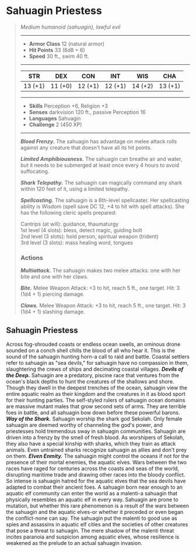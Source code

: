 # Sahuagin Priestess
>*Medium humanoid (sahuagin), lawful evil*
>___
>- **Armor Class** 12 (natural armor)
>- **Hit Points** 33 (6d8 + 6)
>- **Speed** 30 ft., swim 40 ft.
>___
>|STR|DEX|CON|INT|WIS|CHA|
>|:---:|:---:|:---:|:---:|:---:|:---:|
>|13 (+1)|11 (+0)|12 (+1)|12 (+1)|14 (+2)|13 (+1)|
>___
>- **Skills** Perception +6, Religion +3
>- **Senses** darkvision 120 ft., passive Perception 16
>- **Languages** Sahuagin
>- **Challenge** 2 (450 XP)
>___
>***Blood Frenzy.*** The sahuagin has advantage on melee attack rolls against any creature that doesn't have all its hit points.  
>
>***Limited Amphibiousness.*** The sahuagin can breathe air and water, but it needs to be submerged at least once every 4 hours to avoid suffocating.  
>
>***Shark Telepathy.*** The sahuagin can magically command any shark within 120 feet of it, using a limited telepathy.  
>
>***Spellcasting.*** The sahuagin is a 6th-level spellcaster. Her spellcasting ability is Wisdom (spell save DC 12, +4 to hit with spell attacks). She has the following cleric spells prepared:  
>
>Cantrips (at will): guidance, thaumaturgy  
>1st level (4 slots): bless, detect magic, guiding bolt  
>2nd level (3 slots): hold person, spiritual weapon (trident)  
>3rd level (3 slots): mass healing word, tongues  
>
>### Actions
>***Multiattack.*** The sahuagin makes two melee attacks: one with her bite and one with her claws.  
>
>***Bite.*** Melee Weapon Attack: +3 to hit, reach 5 ft., one target. Hit: 3 (1d4 + 1) piercing damage.  
>
>***Claws.*** Melee Weapon Attack: +3 to hit, reach 5 ft., one target. Hit: 3 (1d4 + 1) slashing damage.
## Sahuagin Priestess
Across fog-shrouded coasts or endless ocean swells, an ominous drone sounded on a conch shell chills the blood of all who hear it. This is the sound of the sahuagin hunting horn-a call to raid and battle. Coastal settlers refer to sahuagin as "sea devils," for sahuagin have no compassion in them, slaughtering the crews of ships and decimating coastal villages.
***Devils of the Deep.*** Sahuagin are a predatory, piscine race that ventures from the ocean's black depths to hunt the creatures of the shallows and shore. Though they dwell in the deepest trenches of the ocean, sahuagin view the entire aquatic realm as their kingdom and the creatures in it as blood sport for their hunting parties.
The self-styled rulers of sahuagin ocean domains are massive mutant males that grow second sets of arms. They are terrible foes in battle, and all sahuagin bow down before these powerful barons.
***Way of the Shark.*** Sahuagin worship the shark god Sekolah. Only female sahuagin are deemed worthy of channeling the god's power, and priestesses hold tremendous sway in sahuagin communities.
Sahuagin are driven into a frenzy by the smell of fresh blood. As worshipers of Sekolah, they also have a special kinship with sharks, which they train as attack animals. Even untrained sharks recognize sahuagin as allies and don't prey on them.
***Elven Enmity.*** The sahuagin might control the oceans if not for the presence of their mortal enemies, the aquatic elves. Wars between the two races have raged for centuries across the coasts and seas of the world, disrupting maritime trade and drawing other races into the bloody conflict.
So intense is sahuagin hatred for the aquatic elves that the sea devils have adapted to combat their ancient foes. A sahuagin born near enough to an aquatic elf community can enter the world as a malenti-a sahuagin that physically resembles an aquatic elf in every way. Sahuagin are prone to mutation, but whether this rare phenomenon is a result of the wars between the sahuagin and the aquatic elves-or whether it preceded or even began the conflict-none can say.
The sahuagin put the malenti to good use as spies and assassins in aquatic elf cities and the societies of other creatures that pose a threat to sahuagin. The mere shadow of the malenti threat incites paranoia and suspicion among aquatic elves, whose resilience is weakened as the prelude to an actual sahuagin invasion.
